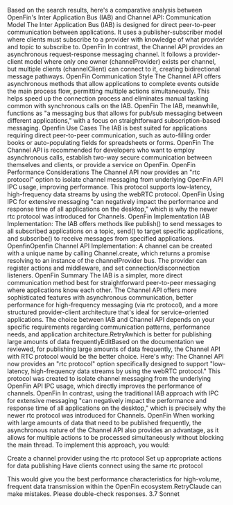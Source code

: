 Based on the search results, here's a comparative analysis between OpenFin's Inter Application Bus (IAB) and Channel API:
Communication Model
The Inter Application Bus (IAB) is designed for direct peer-to-peer communication between applications. It uses a publisher-subscriber model where clients must subscribe to a provider with knowledge of what provider and topic to subscribe to. OpenFin
In contrast, the Channel API provides an asynchronous request-response messaging channel. It follows a provider-client model where only one owner (channelProvider) exists per channel, but multiple clients (channelClient) can connect to it, creating bidirectional message pathways. OpenFin
Communication Style
The Channel API offers asynchronous methods that allow applications to complete events outside the main process flow, permitting multiple actions simultaneously. This helps speed up the connection process and eliminates manual tasking common with synchronous calls on the IAB. OpenFin
The IAB, meanwhile, functions as "a messaging bus that allows for pub/sub messaging between different applications," with a focus on straightforward subscription-based messaging. Openfin
Use Cases
The IAB is best suited for applications requiring direct peer-to-peer communication, such as auto-filling order books or auto-populating fields for spreadsheets or forms. OpenFin
The Channel API is recommended for developers who want to employ asynchronous calls, establish two-way secure communication between themselves and clients, or provide a service on OpenFin. OpenFin
Performance Considerations
The Channel API now provides an "rtc protocol" option to isolate channel messaging from underlying OpenFin API IPC usage, improving performance. This protocol supports low-latency, high-frequency data streams by using the webRTC protocol. OpenFin
Using IPC for extensive messaging "can negatively impact the performance and response time of all applications on the desktop," which is why the newer rtc protocol was introduced for Channels. OpenFin
Implementation
IAB Implementation:
The IAB offers methods like publish() to send messages to all subscribed applications on a topic, send() to target specific applications, and subscribe() to receive messages from specified applications. OpenfinOpenfin
Channel API Implementation:
A channel can be created with a unique name by calling Channel.create, which returns a promise resolving to an instance of the channelProvider bus. The provider can register actions and middleware, and set connection/disconnection listeners. OpenFin
Summary
The IAB is a simpler, more direct communication method best for straightforward peer-to-peer messaging where applications know each other. The Channel API offers more sophisticated features with asynchronous communication, better performance for high-frequency messaging (via rtc protocol), and a more structured provider-client architecture that's ideal for service-oriented applications.
The choice between IAB and Channel API depends on your specific requirements regarding communication patterns, performance needs, and application architecture.RetryAwhich is better for publishing large amounts of data frequentlyEditBased on the documentation we reviewed, for publishing large amounts of data frequently, the Channel API with RTC protocol would be the better choice. Here's why:
The Channel API now provides an "rtc protocol" option specifically designed to support "low-latency, high-frequency data streams by using the webRTC protocol." This protocol was created to isolate channel messaging from the underlying OpenFin API IPC usage, which directly improves the performance of channels. OpenFin
In contrast, using the traditional IAB approach with IPC for extensive messaging "can negatively impact the performance and response time of all applications on the desktop," which is precisely why the newer rtc protocol was introduced for Channels. OpenFin
When working with large amounts of data that need to be published frequently, the asynchronous nature of the Channel API also provides an advantage, as it allows for multiple actions to be processed simultaneously without blocking the main thread.
To implement this approach, you would:

Create a channel provider using the rtc protocol
Set up appropriate actions for data publishing
Have clients connect using the same rtc protocol

This would give you the best performance characteristics for high-volume, frequent data transmission within the OpenFin ecosystem.RetryClaude can make mistakes. Please double-check responses. 3.7 Sonnet
